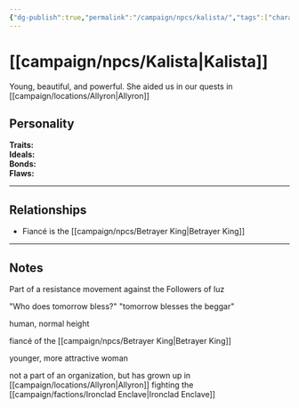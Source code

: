 ```yaml
---
{"dg-publish":true,"permalink":"/campaign/npcs/kalista/","tags":["character","npc"]}
---
```


# [[campaign/npcs/Kalista\|Kalista]]
Young, beautiful, and powerful. She aided us in our quests in [[campaign/locations/Allyron\|Allyron]] 
## Personality
**Traits:**  
**Ideals:**  
**Bonds:**  
**Flaws:**  

---

## Relationships
- Fiancé is the [[campaign/npcs/Betrayer King\|Betrayer King]] 

---

## Notes
Part of a resistance movement against the Followers of Iuz

"Who does tomorrow bless?" "tomorrow blesses the beggar"

human, normal height

fiancé of the [[campaign/npcs/Betrayer King\|Betrayer King]]

younger, more attractive woman

not a part of an organization, but has grown up in [[campaign/locations/Allyron\|Allyron]] fighting the [[campaign/factions/Ironclad Enclave\|Ironclad Enclave]]